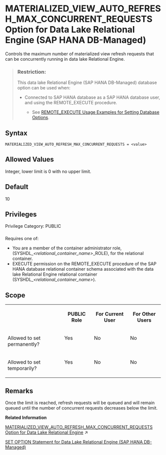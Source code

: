 <!-- loio18ef1dc498014c8387888ec6f61220bf -->

# MATERIALIZED\_VIEW\_AUTO\_REFRESH\_MAX\_CONCURRENT\_REQUESTS Option for Data Lake Relational Engine \(SAP HANA DB-Managed\)

Controls the maximum number of materialized view refresh requests that can be concurrently running in data lake Relational Engine.



> ### Restriction:  
> This data lake Relational Engine \(SAP HANA DB-Managed\) database option can be used when:
> 
> -   Connected to SAP HANA database as a SAP HANA database user, and using the REMOTE\_EXECUTE procedure.
> 
>     -   See [REMOTE\_EXECUTE Usage Examples for Setting Database Options](remote-execute-usage-examples-for-setting-database-options-0023bea.md).



<a name="loio18ef1dc498014c8387888ec6f61220bf__section_e5j_35d_qrb"/>

## Syntax

```
MATERIALIZED_VIEW_AUTO_REFRESH_MAX_CONCURRENT_REQUESTS = <value>
```



<a name="loio18ef1dc498014c8387888ec6f61220bf__section_l2l_j5d_qrb"/>

## Allowed Values

Integer, lower limit is 0 with no upper limit.



<a name="loio18ef1dc498014c8387888ec6f61220bf__section_oxd_k5d_qrb"/>

## Default

10



<a name="loio18ef1dc498014c8387888ec6f61220bf__section_mjj_dpb_dxb"/>

## Privileges

Privilege Category: PUBLIC



### 

Requires one of:

-   You are a member of the container administrator role, \(SYSHDL\_*<relational\_container\_name\>*\_ROLE\), for the relational container.
-   EXECUTE permission on the REMOTE\_EXECUTE procedure of the SAP HANA database relational container schema associated with the data lake Relational Engine relational container \(SYSHDL\_*<relational\_container\_name\>*\).



<a name="loio18ef1dc498014c8387888ec6f61220bf__section_bdk_m5d_qrb"/>

## Scope


<table>
<tr>
<th valign="top">

 



</th>
<th valign="top">

PUBLIC Role



</th>
<th valign="top">

For Current User



</th>
<th valign="top">

For Other Users



</th>
</tr>
<tr>
<td valign="top">

Allowed to set permanently?



</td>
<td valign="top">

Yes



</td>
<td valign="top">

No



</td>
<td valign="top">

No



</td>
</tr>
<tr>
<td valign="top">

Allowed to set temporarily?



</td>
<td valign="top">

Yes



</td>
<td valign="top">

No



</td>
<td valign="top">

No



</td>
</tr>
</table>



<a name="loio18ef1dc498014c8387888ec6f61220bf__section_xqz_m5d_qrb"/>

## Remarks

Once the limit is reached, refresh requests will be queued and will remain queued until the number of concurrent requests decreases below the limit.

**Related Information**  


[MATERIALIZED_VIEW_AUTO_REFRESH_MAX_CONCURRENT_REQUESTS Option for Data Lake Relational Engine](https://help.sap.com/viewer/19b3964099384f178ad08f2d348232a9/2023_1_QRC/en-US/d4bd911e17014fa7be4c4719c5cb638b.html "Controls the maximum number of materialized view refresh requests that can be concurrently running in data lake Relational Engine.") :arrow_upper_right:

[SET OPTION Statement for Data Lake Relational Engine \(SAP HANA DB-Managed\)](../030-sql-statements/set-option-statement-for-data-lake-relational-engine-sap-hana-db-managed-84a37a4.md "Changes options that affect the behavior of the database and its compatibility with Transact-SQL. Setting the value of an option can change the behavior for all users or an individual user, in either a temporary or permanent scope.")

